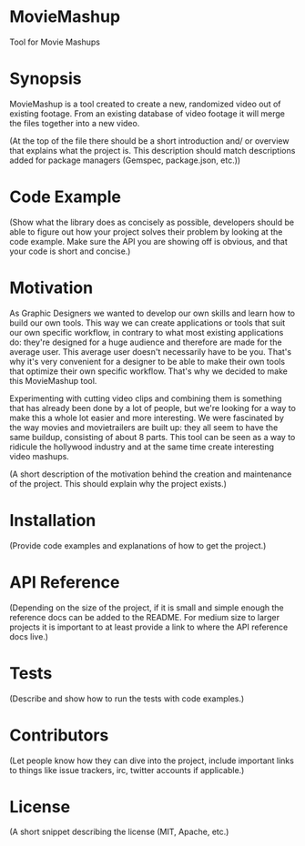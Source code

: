# MovieMashup
Tool for Movie Mashups

# Synopsis
MovieMashup is a tool created to create a new, randomized video out of existing footage. 
From an existing database of video footage it will merge the files together into a new video. 

(At the top of the file there should be a short introduction and/ or overview that explains what the project is. This description should match descriptions added for package managers (Gemspec, package.json, etc.))

# Code Example
(Show what the library does as concisely as possible, developers should be able to figure out how your project solves their problem by looking at the code example. Make sure the API you are showing off is obvious, and that your code is short and concise.)

# Motivation
As Graphic Designers we wanted to develop our own skills and learn how to build our own tools. This way we can create applications or tools that suit our own specific workflow, in contrary to what most existing applications do: they're designed for a huge audience and therefore are made for the average user. This average user doesn't necessarily have to be you. That's why it's very convenient for a designer to be able to make their own tools that optimize their own specific workflow. 
That's why we decided to make this MovieMashup tool. 

Experimenting with cutting video clips and combining them is something that has already been done by a lot of people, but we're looking for a way to make this a whole lot easier and more interesting. 
We were fascinated by the way movies and movietrailers are built up: they all seem to have the same buildup, consisting of about 8 parts. This tool can be seen as a way to ridicule the hollywood industry and at the same time create interesting video mashups.

(A short description of the motivation behind the creation and maintenance of the project. This should explain why the project exists.)

# Installation
(Provide code examples and explanations of how to get the project.)

# API Reference
(Depending on the size of the project, if it is small and simple enough the reference docs can be added to the README. For medium size to larger projects it is important to at least provide a link to where the API reference docs live.)

# Tests
(Describe and show how to run the tests with code examples.)

# Contributors
(Let people know how they can dive into the project, include important links to things like issue trackers, irc, twitter accounts if applicable.)

# License
(A short snippet describing the license (MIT, Apache, etc.)
